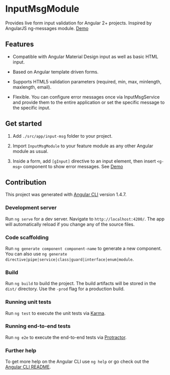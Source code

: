 # InputMsgModule

Provides live form input validation for Angular 2+ projects. Inspired by AngularJS ng-messages module. [Demo](https://ygazhala.github.io/input-msg)

## Features

- Compatible with Angular Material Design input as well as basic HTML input.

- Based on Angular template driven forms.

- Supports HTML5 validation parameters (required, min, max, minlength, maxlength, email).

- Flexible. You can configure error messages once via InputMsgService and provide them to the entire application or set the specific message to the specific input.

## Get started

1. Add `./src/app/input-msg` folder to your project.

2. Import `InputMsgModule` to your feature module as any other Angular module as usual.

3. Inside a form, add `[gInput]` directive to an input element, then insert `<g-msg>` component to show error messages. See [Demo](https://ygazhala.github.io/input-msg) 

## Contribution

This project was generated with [Angular CLI](https://github.com/angular/angular-cli) version 1.4.7.

### Development server

Run `ng serve` for a dev server. Navigate to `http://localhost:4200/`. The app will automatically reload if you change any of the source files.

### Code scaffolding

Run `ng generate component component-name` to generate a new component. You can also use `ng generate directive|pipe|service|class|guard|interface|enum|module`.

### Build

Run `ng build` to build the project. The build artifacts will be stored in the `dist/` directory. Use the `-prod` flag for a production build.

### Running unit tests

Run `ng test` to execute the unit tests via [Karma](https://karma-runner.github.io).

### Running end-to-end tests

Run `ng e2e` to execute the end-to-end tests via [Protractor](http://www.protractortest.org/).

### Further help

To get more help on the Angular CLI use `ng help` or go check out the [Angular CLI README](https://github.com/angular/angular-cli/blob/master/README.md).
